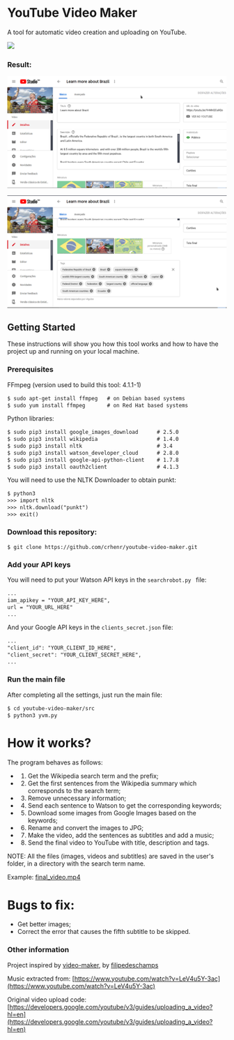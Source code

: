 # YouTube Video Maker

A tool for automatic video creation and uploading on YouTube.

![](examples/execution.gif)

### Result:

![](examples/youtube_video.png)

![](examples/youtube_video_tags.png)

## Getting Started

These instructions will show you how this tool works and how to have the project up and running on your local machine.

### Prerequisites

FFmpeg (version used to build this tool: 4.1.1-1)

```
$ sudo apt-get install ffmpeg   # on Debian based systems
$ sudo yum install ffmpeg       # on Red Hat based systems
```

Python libraries:

```
$ sudo pip3 install google_images_download      # 2.5.0
$ sudo pip3 install wikipedia                   # 1.4.0
$ sudo pip3 install nltk                        # 3.4
$ sudo pip3 install watson_developer_cloud      # 2.8.0
$ sudo pip3 install google-api-python-client    # 1.7.8
$ sudo pip3 install oauth2client                # 4.1.3
```

You will need to use the NLTK Downloader to obtain punkt:

```
$ python3
>>> import nltk
>>> nltk.download("punkt")
>>> exit()
```

### Download this repository:

```
$ git clone https://github.com/crhenr/youtube-video-maker.git
```

### Add your API keys

You will need to put your Watson API keys in the ``` searchrobot.py  ``` file:
```
...
iam_apikey = "YOUR_API_KEY_HERE",
url = "YOUR_URL_HERE"
...
```

And your Google API keys in the ``` clients_secret.json ``` file:
```
...
"client_id": "YOUR_CLIENT_ID_HERE",
"client_secret": "YOUR_CLIENT_SECRET_HERE",
...
```

### Run the main file

After completing all the settings, just run the main file:
```
$ cd youtube-video-maker/src
$ python3 yvm.py
```

# How it works?

The program behaves as follows:
 * 1. Get the Wikipedia search term and the prefix;
 * 2. Get the first sentences from the Wikipedia summary which corresponds to the search term;
 * 3. Remove unnecessary information;
 * 4. Send each sentence to Watson to get the corresponding keywords;
 * 5. Download some images from Google Images based on the keywords;
 * 6. Rename and convert the images to JPG;
 * 7. Make the video, add the sentences as subtitles and add a music;
 * 8. Send the final video to YouTube with title, description and tags.

NOTE: All the files (images, videos and subtitles) are saved in the user's folder, in a directory with the search term name.

Example: [final_video.mp4](examples/final_video.mp4)

# Bugs to fix:
 * Get better images;
 * Correct the error that causes the fifth subtitle to be skipped.

### Other information

Project inspired by [video-maker](https://github.com/filipedeschamps/video-maker), by [filipedeschamps](https://github.com/filipedeschamps)

Music extracted from: [https://www.youtube.com/watch?v=LeV4u5Y-3ac](https://www.youtube.com/watch?v=LeV4u5Y-3ac)

Original video upload code: [https://developers.google.com/youtube/v3/guides/uploading_a_video?hl=en](https://developers.google.com/youtube/v3/guides/uploading_a_video?hl=en)
